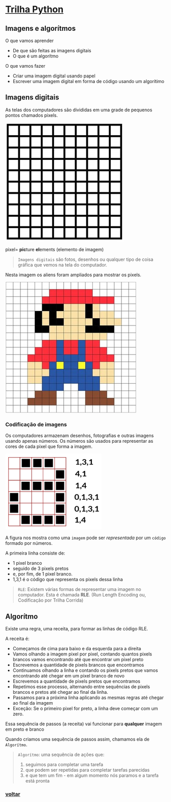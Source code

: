 # [Trilha Python](index.md)

## Imagens e algorítmos

O que vamos aprender

- De que são feitas as imagens digitais
- O que é um algorítmo

O que vamos fazer

- Criar uma imagem digital usando papel
- Escrever uma imagem digital em forma de código usando um algorítimo

## Imagens digitais

As telas dos computadores são divididas em uma grade de pequenos pontos chamados pixels.

![grade de pixels](img/10x10-pixel-grid.jpg)

pixel= **pic**ture
**el**ements (elemento de
imagem)

> `Imagens digitais` são fotos, desenhos ou qualquer tipo de coisa gráfica que vemos na tela do computador.

Nesta imagem os aliens foram ampliados para mostrar os pixels.

![Mario em pixels](img/mario-pixel.jpeg)

### Codificação de imagens

Os computadores armazenam desenhos, fotografias e outras imagens usando apenas números. Os números são usados para representar as cores de cada pixel que forma a imagem.

![](img/rle-a-grade-pixels.png)

A figura nos mostra como uma `imagem` pode ser *representada* por um `código` formado por números.

A primeira linha consiste de:

- 1 pixel branco
- seguido de 3 pixels pretos
- e, por fim, de 1 pixel branco.
- 1,3,1 é o código que representa os pixels dessa linha

> `RLE`: Existem várias formas de representar uma imagem no computador. Esta é chamada **RLE**. (Run Length Encoding ou, Codificação por Trilha
Corrida)

## Algorítmo

Existe uma regra, uma receita, para formar as linhas de código RLE.

A receita é:

- Começamos de cima para baixo e da esquerda para a direita
- Vamos olhando a imagem pixel por pixel, contando quantos pixels
brancos vamos encontrando até que encontrar um pixel preto
- Escrevemos a quantidade de pixels brancos que encontramos
- Continuamos olhando a linha e contando os pixels pretos que vamos
encontrando até chegar em um pixel branco de novo
- Escrevemos a quantidade de pixels pretos que encontramos
- Repetimos esse processo, alternando entre sequências de pixels
brancos e pretos até chegar ao final da linha.
- Passamos para a próxima linha aplicando as mesmas regras até
chegar ao final da imagem
- Exceção: Se o primeiro pixel for preto, a linha deve começar com um
zero.

Essa sequência de passos (a receita) vai funcionar para **qualquer** imagem
em preto e branco

Quando criamos uma sequência de passos assim, chamamos ela de `Algorítmo`.


> `Algorítmo`: uma sequência de ações que:
> 
> 1. seguimos para completar uma tarefa
> 2. que podem ser repetidas para completar tarefas parecidas
> 3. e que tem um fim - em algum momento nós paramos e a tarefa está pronta

### [voltar](index.md)